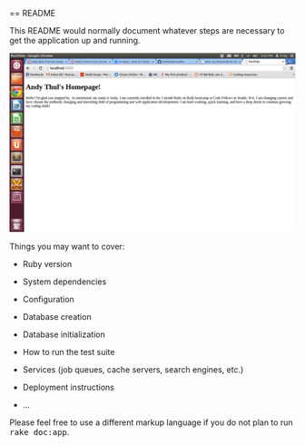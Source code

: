 == README

This README would normally document whatever steps are necessary to get the
application up and running.

![alt tag](https://github.com/adthul/portfolio/blob/master/public/images/Screenshots/screenshot_homepage.png)

Things you may want to cover:

* Ruby version

* System dependencies

* Configuration

* Database creation

* Database initialization

* How to run the test suite

* Services (job queues, cache servers, search engines, etc.)

* Deployment instructions

* ...


Please feel free to use a different markup language if you do not plan to run
<tt>rake doc:app</tt>.
